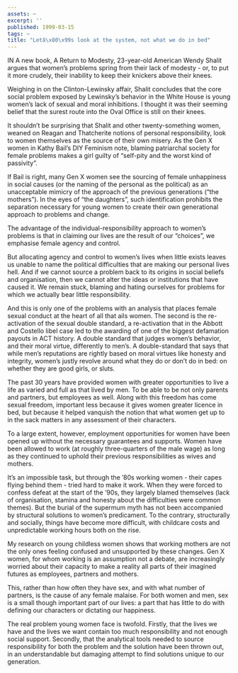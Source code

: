 ```yaml
---
assets: ~
excerpt: ''
published: 1999-03-15
tags: ~
title: "Letâ\x80\x99s look at the system, not what we do in bed"
---
```

IN A new book, A Return to Modesty, 23-year-old American Wendy Shalit
argues that women’s problems spring from their lack of modesty - or, to
put it more crudely, their inability to keep their knickers above their
knees.

Weighing in on the Clinton-Lewinsky affair, Shalit concludes that the
core social problem exposed by Lewinsky’s behavior in the White House is
young women’s lack of sexual and moral inhibitions. I thought it was
their seeming belief that the surest route into the Oval Office is still
on their knees.

It shouldn’t be surprising that Shalit and other twenty-something women,
weaned on Reagan and Thatcherite notions of personal responsibility,
look to women themselves as the source of their own misery. As the Gen X
women in Kathy Bail’s DIY Feminism note, blaming patriarchal society for
female problems makes a girl guilty of “self-pity and the worst kind of
passivity”.

If Bail is right, many Gen X women see the sourcing of female
unhappiness in social causes (or the naming of the personal as the
political) as an unacceptable mimicry of the approach of the previous
generations (“the mothers”). In the eyes of “the daughters”, such
identification prohibits the separation necessary for young women to
create their own generational approach to problems and change.

The advantage of the individual-responsibility approach to women’s
problems is that in claiming our lives are the result of our “choices”,
we emphasise female agency and control.

But allocating agency and control to women’s lives when little exists
leaves us unable to name the political difficulties that are making our
personal lives hell. And if we cannot source a problem back to its
origins in social beliefs and organisation, then we cannot alter the
ideas or institutions that have caused it. We remain stuck, blaming and
hating ourselves for problems for which we actually bear little
responsibility.

And this is only one of the problems with an analysis that places female
sexual conduct at the heart of all that ails women. The second is the
re-activation of the sexual double standard, a re-activation that in the
Abbott and Costello libel case led to the awarding of one of the biggest
defamation payouts in ACT history. A double standard that judges women’s
behavior, and their moral virtue, differently to men’s. A
double-standard that says that while men’s reputations are rightly based
on moral virtues like honesty and integrity, women’s justly revolve
around what they do or don’t do in bed: on whether they are good girls,
or sluts.

The past 30 years have provided women with greater opportunities to live
a life as varied and full as that lived by men. To be able to be not
only parents and partners, but employees as well. Along with this
freedom has come sexual freedom, important less because it gives women
greater licence in bed, but because it helped vanquish the notion that
what women get up to in the sack matters in any assessment of their
characters.

To a large extent, however, employment opportunities for women have been
opened up without the necessary guarantees and supports. Women have been
allowed to work (at roughly three-quarters of the male wage) as long as
they continued to uphold their previous responsibilities as wives and
mothers.

It’s an impossible task, but through the ’80s working women - their
capes flying behind them - tried hard to make it work. When they were
forced to confess defeat at the start of the ’90s, they largely blamed
themselves (lack of organisation, stamina and honesty about the
difficulties were common themes). But the burial of the supermum myth
has not been accompanied by structural solutions to women’s predicament.
To the contrary, structurally and socially, things have become more
difficult, with childcare costs and unpredictable working hours both on
the rise.

My research on young childless women shows that working mothers are not
the only ones feeling confused and unsupported by these changes. Gen X
women, for whom working is an assumption not a debate, are increasingly
worried about their capacity to make a reality all parts of their
imagined futures as employees, partners and mothers.

This, rather than how often they have sex, and with what number of
partners, is the cause of any female malaise. For both women and men,
sex is a small though important part of our lives: a part that has
little to do with defining our characters or dictating our happiness.

The real problem young women face is twofold. Firstly, that the lives we
have and the lives we want contain too much responsibility and not
enough social support. Secondly, that the analytical tools needed to
source responsibility for both the problem and the solution have been
thrown out, in an understandable but damaging attempt to find solutions
unique to our generation.